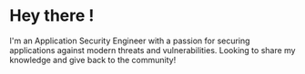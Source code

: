 # Hey there !

I'm an Application Security Engineer with a passion for securing applications against modern threats and vulnerabilities. Looking to share my knowledge and give back to the community!

<!---
pr0ds3c/pr0ds3c is a ✨ special ✨ repository because its `README.md` (this file) appears on your GitHub profile.
You can click the Preview link to take a look at your changes.
--->

